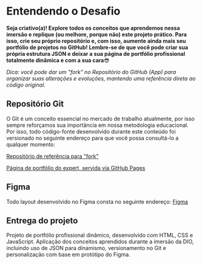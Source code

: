 # Entendendo o Desafio
 
**Seja criativo(a)! Explore todos os conceitos que aprendemos nessa imersão e replique (ou melhore, porque não) este projeto prático. Para isso, crie seu próprio repositório e, com isso, aumente ainda mais seu portfólio de projetos no GitHub! Lembre-se de que você pode criar sua própria estrutura JSON e deixar a sua página de portfólio profissional totalmente dinâmica e com a sua cara**😎
 
*Dica: você pode dar um "fork" no Repositório do GitHub (App) para organizar suas alterações e evoluções, mantendo uma referência direta ao código original.*
 
## Repositório Git
 
O Git é um conceito essencial no mercado de trabalho atualmente, por isso sempre reforçamos sua importância em nossa metodologia educacional. Por isso, todo código-fonte desenvolvido durante este conteúdo foi versionado no seguinte endereço para que você possa consultá-lo a qualquer momento:
 
[Repositório de referência para "fork"](https://github.com/digitalinnovationone/js-developer-portfolio)

[Página de portfólio do expert, servida via GitHub Pages](https://renanjpaula.github.io/js-developer-portfolio)
 
## Figma
 
Todo layout desenvolvido no Figma consta no seguinte endereço:
[Figma](https://www.figma.com/file/g6zA6klLrCWZAp76tzoVJZ/Portfolio---EDUCATION?node-id=0%3A1)

## Entrega do projeto

Projeto de portfólio profissional dinâmico, desenvolvido com HTML, CSS e JavaScript. Aplicação dos conceitos aprendidos durante a imersão da DIO, incluindo uso de JSON para dinamismo, versionamento no Git e personalização com base em protótipo do Figma.
